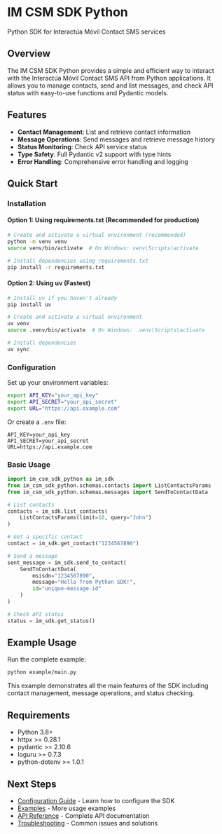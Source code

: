 # IM CSM SDK Python

Python SDK for Interactúa Móvil Contact SMS services

## Overview

The IM CSM SDK Python provides a simple and efficient way to interact with the Interactúa Móvil Contact SMS API from Python applications. It allows you to manage contacts, send and list messages, and check API status with easy-to-use functions and Pydantic models.

## Features

- **Contact Management**: List and retrieve contact information
- **Message Operations**: Send messages and retrieve message history
- **Status Monitoring**: Check API service status
- **Type Safety**: Full Pydantic v2 support with type hints
- **Error Handling**: Comprehensive error handling and logging

## Quick Start

### Installation

#### Option 1: Using requirements.txt (Recommended for production)

```bash
# Create and activate a virtual environment (recommended)
python -m venv venv
source venv/bin/activate  # On Windows: venv\Scripts\activate

# Install dependencies using requirements.txt
pip install -r requirements.txt
```

#### Option 2: Using uv (Fastest)

```bash
# Install uv if you haven't already
pip install uv

# Create and activate a virtual environment
uv venv
source .venv/bin/activate  # On Windows: .venv\Scripts\activate

# Install dependencies
uv sync
```

### Configuration

Set up your environment variables:

```bash
export API_KEY="your_api_key"
export API_SECRET="your_api_secret"
export URL="https://api.example.com"
```

Or create a `.env` file:

```env
API_KEY=your_api_key
API_SECRET=your_api_secret
URL=https://api.example.com
```

### Basic Usage

```python
import im_csm_sdk_python as im_sdk
from im_csm_sdk_python.schemas.contacts import ListContactsParams
from im_csm_sdk_python.schemas.messages import SendToContactData

# List contacts
contacts = im_sdk.list_contacts(
    ListContactsParams(limit=10, query="John")
)

# Get a specific contact
contact = im_sdk.get_contact("1234567890")

# Send a message
sent_message = im_sdk.send_to_contact(
    SendToContactData(
        msisdn="1234567890",
        message="Hello from Python SDK!",
        id="unique-message-id"
    )
)

# Check API status
status = im_sdk.get_status()
```

## Example Usage

Run the complete example:

```bash
python example/main.py
```

This example demonstrates all the main features of the SDK including contact management, message operations, and status checking.

## Requirements

- Python 3.8+
- httpx >= 0.28.1
- pydantic >= 2.10.6
- loguru >= 0.7.3
- python-dotenv >= 1.0.1

## Next Steps

- [Configuration Guide](configuration.md) - Learn how to configure the SDK
- [Examples](examples/index.md) - More usage examples
- [API Reference](reference/index.md) - Complete API documentation
- [Troubleshooting](troubleshooting.md) - Common issues and solutions 